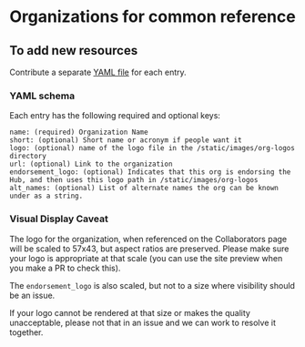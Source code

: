 # Organizations for common reference

## To add new resources

Contribute a separate [YAML file](https://yaml.org/) for each entry.

### YAML schema

Each entry has the following required and optional keys:
```
name: (required) Organization Name
short: (optional) Short name or acronym if people want it
logo: (optional) name of the logo file in the /static/images/org-logos directory
url: (optional) Link to the organization
endorsement_logo: (optional) Indicates that this org is endorsing the Hub, and then uses this logo path in /static/images/org-logos
alt_names: (optional) List of alternate names the org can be known under as a string.
```

### Visual Display Caveat

The logo for the organization, when referenced on the Collaborators page will be scaled to 57x43, 
but aspect ratios are preserved.
Please make sure your logo is appropriate at that scale (you can use the site preview when you make a
PR to check this).

The `endorsement_logo` is also scaled, but not to a size where visibility should be an issue.

If your logo cannot be rendered at that size or makes the quality unacceptable, please not that in an 
issue and we can work to resolve it together.

